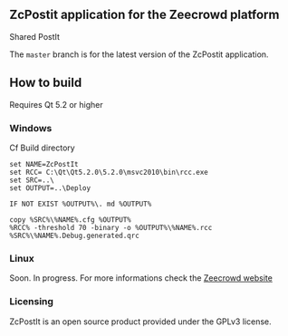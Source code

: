 ## ZcPostit application for the Zeecrowd platform
Shared PostIt

The `master` branch is for the latest version of the ZcPostit application.

## How to build
Requires Qt 5.2 or higher

### Windows

Cf Build directory
```
set NAME=ZcPostIt
set RCC= C:\Qt\Qt5.2.0\5.2.0\msvc2010\bin\rcc.exe
set SRC=..\
set OUTPUT=..\Deploy

IF NOT EXIST %OUTPUT%\. md %OUTPUT%

copy %SRC%\%NAME%.cfg %OUTPUT%
%RCC% -threshold 70 -binary -o %OUTPUT%\%NAME%.rcc %SRC%\%NAME%.Debug.generated.qrc
```

### Linux

Soon. In progress.
For more informations check the [Zeecrowd website](http://www.zeecrowd.com/en/page/405/zeecrowd-soon-available-on-linux-android-and-osx-are-next)

### Licensing

ZcPostIt is an open source product provided under the GPLv3 license.